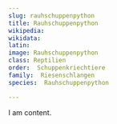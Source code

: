```yaml
---
slug: rauhschuppenpython
title: Rauhschuppenpython
wikipedia: 
wikidata: 
latin:
image: Rauhschuppenpython
class: Reptilien
order:  Schuppenkriechtiere
family:  Riesenschlangen
species:  Rauhschuppenpython

---
```


I am content.
